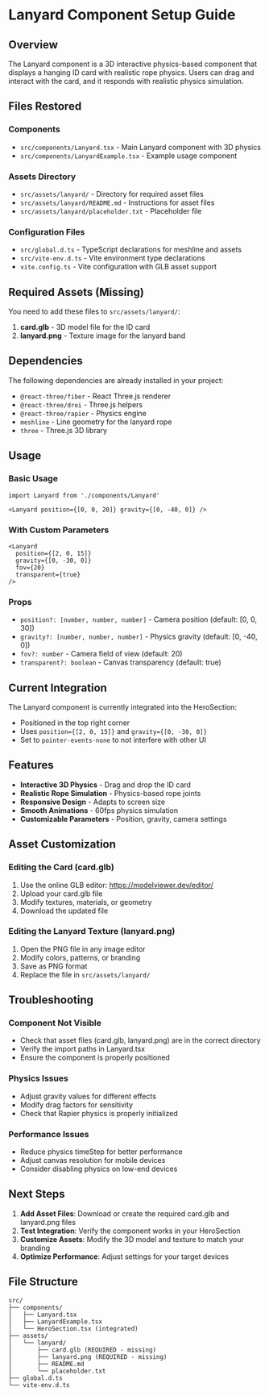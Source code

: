 # Lanyard Component Setup Guide

## Overview
The Lanyard component is a 3D interactive physics-based component that displays a hanging ID card with realistic rope physics. Users can drag and interact with the card, and it responds with realistic physics simulation.

## Files Restored

### Components
- `src/components/Lanyard.tsx` - Main Lanyard component with 3D physics
- `src/components/LanyardExample.tsx` - Example usage component

### Assets Directory
- `src/assets/lanyard/` - Directory for required asset files
- `src/assets/lanyard/README.md` - Instructions for asset files
- `src/assets/lanyard/placeholder.txt` - Placeholder file

### Configuration Files
- `src/global.d.ts` - TypeScript declarations for meshline and assets
- `src/vite-env.d.ts` - Vite environment type declarations
- `vite.config.ts` - Vite configuration with GLB asset support

## Required Assets (Missing)

You need to add these files to `src/assets/lanyard/`:

1. **card.glb** - 3D model file for the ID card
2. **lanyard.png** - Texture image for the lanyard band

## Dependencies

The following dependencies are already installed in your project:
- `@react-three/fiber` - React Three.js renderer
- `@react-three/drei` - Three.js helpers
- `@react-three/rapier` - Physics engine
- `meshline` - Line geometry for the lanyard rope
- `three` - Three.js 3D library

## Usage

### Basic Usage
```tsx
import Lanyard from './components/Lanyard'

<Lanyard position={[0, 0, 20]} gravity={[0, -40, 0]} />
```

### With Custom Parameters
```tsx
<Lanyard 
  position={[2, 0, 15]} 
  gravity={[0, -30, 0]} 
  fov={20}
  transparent={true}
/>
```

### Props
- `position?: [number, number, number]` - Camera position (default: [0, 0, 30])
- `gravity?: [number, number, number]` - Physics gravity (default: [0, -40, 0])
- `fov?: number` - Camera field of view (default: 20)
- `transparent?: boolean` - Canvas transparency (default: true)

## Current Integration

The Lanyard component is currently integrated into the HeroSection:
- Positioned in the top right corner
- Uses `position={[2, 0, 15]}` and `gravity={[0, -30, 0]}`
- Set to `pointer-events-none` to not interfere with other UI

## Features

- **Interactive 3D Physics** - Drag and drop the ID card
- **Realistic Rope Simulation** - Physics-based rope joints
- **Responsive Design** - Adapts to screen size
- **Smooth Animations** - 60fps physics simulation
- **Customizable Parameters** - Position, gravity, camera settings

## Asset Customization

### Editing the Card (card.glb)
1. Use the online GLB editor: https://modelviewer.dev/editor/
2. Upload your card.glb file
3. Modify textures, materials, or geometry
4. Download the updated file

### Editing the Lanyard Texture (lanyard.png)
1. Open the PNG file in any image editor
2. Modify colors, patterns, or branding
3. Save as PNG format
4. Replace the file in `src/assets/lanyard/`

## Troubleshooting

### Component Not Visible
- Check that asset files (card.glb, lanyard.png) are in the correct directory
- Verify the import paths in Lanyard.tsx
- Ensure the component is properly positioned

### Physics Issues
- Adjust gravity values for different effects
- Modify drag factors for sensitivity
- Check that Rapier physics is properly initialized

### Performance Issues
- Reduce physics timeStep for better performance
- Adjust canvas resolution for mobile devices
- Consider disabling physics on low-end devices

## Next Steps

1. **Add Asset Files**: Download or create the required card.glb and lanyard.png files
2. **Test Integration**: Verify the component works in your HeroSection
3. **Customize Assets**: Modify the 3D model and texture to match your branding
4. **Optimize Performance**: Adjust settings for your target devices

## File Structure
```
src/
├── components/
│   ├── Lanyard.tsx
│   ├── LanyardExample.tsx
│   └── HeroSection.tsx (integrated)
├── assets/
│   └── lanyard/
│       ├── card.glb (REQUIRED - missing)
│       ├── lanyard.png (REQUIRED - missing)
│       ├── README.md
│       └── placeholder.txt
├── global.d.ts
└── vite-env.d.ts
```